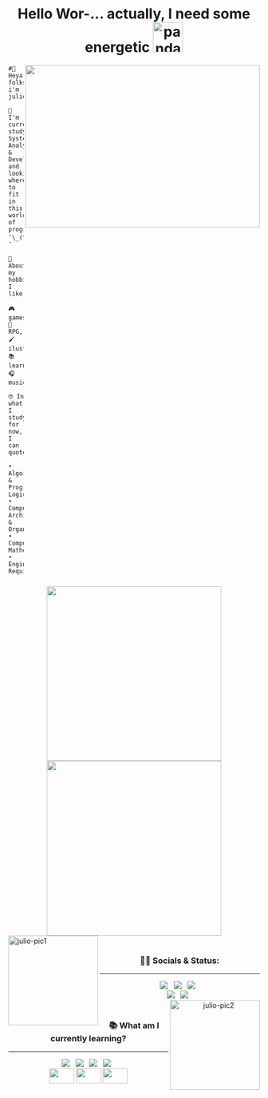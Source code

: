 <div align="center">

  <h1>Hello Wor-... actually, I need some energetic <a href="https://emoji.gg/emoji/9202-panda-redbull-yoink"><img src="https://cdn3.emoji.gg/emojis/9202-panda-redbull-yoink.gif" width="60px" height="60px" alt="panda_redbull_yoink"></a></h1>
  <img src="https://i0.wp.com/24.media.tumblr.com/1c146218ae8aee595ec45784ae98f076/tumblr_mjk9t4LutC1qkai1do1_500.gif" align="right" width="470" height="325">
</div>

<div align="left">      

```
#👋 Heya folks i'm julio!

🌱 I'm currently studying System Analysis
& Development, and looking where to fit
in this world of programming ¯\_(ツ)_/¯

👾 About my hobbies, I like:

🎮 games, 🎲 RPG, 🖌️ ilustration
📚 learning, 🎧 music

🤓 In what I study for now, I can quote:

• Algorithms & Programming Logic 
• Computer Architecture & Organization 
• Computational Mathematics 
• Engineering Requirements 
```

###

<div align="center">
  <a href="#"><img src="https://github-readme-stats.vercel.app/api?username=juletopi&show_icons=true&count_private=true&theme=codeSTACKr" width="350"></a>
  <a href="#"><img src="https://github-readme-stats.vercel.app/api/top-langs/?username=juletopi&layout=compact&langs_count=7&theme=codeSTACKr" width="350"></a>
</div>

</div>
  <img src="https://media.giphy.com/media/a7YPksWroQGfVsGRRY/giphy.gif" align="left" alt="julio-pic1" height=180>
</div>

<div align="center"><br>

### 👨‍💻 Socials & Status:
----
</div>

<div align="center">
  <a href="https://www.linkedin.com/in/julio-cezar-pereira-camargo/"><img src="https://img.shields.io/badge/linkedin-%230077B5.svg?&style=for-the-badge&logo=linkedin&logoColor=white"></a>&nbsp;&nbsp;
  <a href="https://www.instagram.com/juletopi/"><img src="https://img.shields.io/badge/instagram-%23E4405F.svg?&style=for-the-badge&logo=instagram&logoColor=white"></a>&nbsp;&nbsp;
  <a href="https://www.facebook.com/profile.php?id=100006955867774"><img src="https://img.shields.io/badge/Facebook-1877F2?style=for-the-badge&logo=facebook&logoColor=white"></a>&nbsp;&nbsp;
</div>

<div align="center">
  <a href="mailto:juliocezarpvh@hotmail.com"><img src="https://img.shields.io/badge/-email-0078D4?style=for-the-badge&logo=microsoft-outlook&logoColor=white"></a>&nbsp;&nbsp;
  <a href="http://api.whatsapp.com/send?phone=5569993606894"><img src="https://img.shields.io/badge/-whatsapp-25D366?style=for-the-badge&logo=whatsapp&logoColor=white"></a>&nbsp;&nbsp;
</div>
  
<div align="center">
  <img src="https://media.giphy.com/media/M1hzHPgoY18n8YmRk6/giphy.gif" align="right" alt="julio-pic2" height="180">
</div>

<div align="center"><br>

### 📚 What am I currently learning?
----
</div>

<div align="center">
  <img src="https://img.shields.io/badge/RStudio-75AADB?style=for-the-badge&logo=RStudio&logoColor=white">&nbsp;&nbsp;
  <img src="https://img.shields.io/badge/Visual_Studio-5C2D91?style=for-the-badge&logo=visual%20studio&logoColor=white">&nbsp;&nbsp;
  <img src="https://img.shields.io/badge/GitHub-100000?style=for-the-badge&logo=github&logoColor=white">&nbsp;&nbsp;
  <img src="https://img.shields.io/badge/GitKraken-179287?style=for-the-badge&logo=GitKraken&logoColor=white">&nbsp;&nbsp;
</div>

<div align="center">
  <img src="https://cdn.jsdelivr.net/gh/devicons/devicon/icons/rstudio/rstudio-original.svg" height="30" width="50">
  <img src="https://cdn.jsdelivr.net/gh/devicons/devicon/icons/csharp/csharp-plain.svg" height="30" width="50">
  <img src="https://cdn.jsdelivr.net/gh/devicons/devicon/icons/git/git-original.svg" height="30" width="50">
</div>
